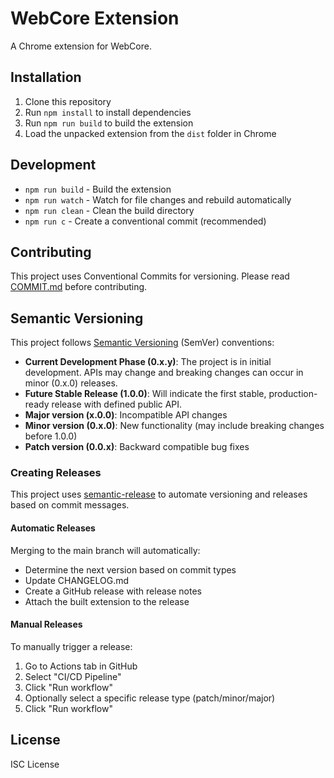 # WebCore Extension

A Chrome extension for WebCore.

## Installation

1. Clone this repository
2. Run `npm install` to install dependencies
3. Run `npm run build` to build the extension
4. Load the unpacked extension from the `dist` folder in Chrome

## Development

- `npm run build` - Build the extension
- `npm run watch` - Watch for file changes and rebuild automatically
- `npm run clean` - Clean the build directory
- `npm run c` - Create a conventional commit (recommended)

## Contributing

This project uses Conventional Commits for versioning. Please read [COMMIT.md](COMMIT.md) before contributing.

## Semantic Versioning

This project follows [Semantic Versioning](https://semver.org/) (SemVer) conventions:

- **Current Development Phase (0.x.y)**: The project is in initial development. APIs may change and breaking changes can occur in minor (0.x.0) releases.
- **Future Stable Release (1.0.0)**: Will indicate the first stable, production-ready release with defined public API.
- **Major version (x.0.0)**: Incompatible API changes
- **Minor version (0.x.0)**: New functionality (may include breaking changes before 1.0.0)
- **Patch version (0.0.x)**: Backward compatible bug fixes

### Creating Releases

This project uses [semantic-release](https://github.com/semantic-release/semantic-release) to automate versioning and releases based on commit messages.

#### Automatic Releases
Merging to the main branch will automatically:
- Determine the next version based on commit types
- Update CHANGELOG.md
- Create a GitHub release with release notes
- Attach the built extension to the release

#### Manual Releases
To manually trigger a release:
1. Go to Actions tab in GitHub
2. Select "CI/CD Pipeline"
3. Click "Run workflow"
4. Optionally select a specific release type (patch/minor/major)
5. Click "Run workflow"

## License

ISC License 